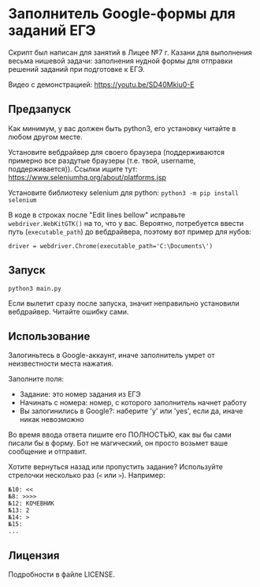 # Заполнитель Google-формы для заданий ЕГЭ

Скрипт был написан для занятий в Лицее №7 г. Казани для выполнения весьма нишевой задачи:
заполнения нудной формы для отправки решений заданий при подготовке к ЕГЭ.

Видео с демонстрацией: https://youtu.be/SD40Mkiu0-E

## Предзапуск

Как минимум, у вас должен быть python3, его установку читайте в любом другом месте.

Установите вебдрайвер для своего браузера (поддерживаются примерно все раздутые браузеры
(т.е. твой, username, поддерживается)).
Ссылки ищите тут: https://www.seleniumhq.org/about/platforms.jsp

Установите библиотеку selenium для python: `python3 -m pip install selenium`

В коде в строках после "Edit lines bellow" исправьте `webdriver.WebKitGTK()` на то,
что у вас.
Вероятно, потребуется ввести путь (`executable_path`) до вебдрайвера,
поэтому вот пример для нубов:

```
driver = webdriver.Chrome(executable_path='C:\Documents\')
```

## Запуск

`python3 main.py`

Если вылетит сразу после запуска, значит неправильно установили вебдрайвер.
Читайте ошибку сами.

## Использование

Залогиньтесь в Google-аккаунт, иначе заполнитель умрет от неизвестности места нажатия.

Заполните поля:
 * Задание: это номер задания из ЕГЭ
 * Начинать с номера: номер, с которого заполнитель начнет работу
 * Вы залогинились в Google?: наберите 'y' или 'yes', если да, иначе никак невозможно

Во время ввода ответа пишите его ПОЛНОСТЬЮ, как вы бы сами писали бы в форму.
Бот не магический, он просто возьмет ваше сообщение и отправит.

Хотите вернуться назад или пропустить задание? Используйте стрелочки несколько раз (`<`
или `>`). Например:

```
№10: <<
№8: >>>>
№12: КОЧЕВНИК
№13: 2
№14: >
№15: 
...
```

## Лицензия

Подробности в файле LICENSE.
